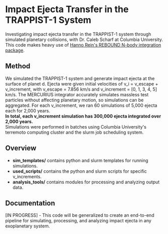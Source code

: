 # Impact Ejecta Transfer in the TRAPPIST-1 System
Investigating impact ejecta transfer in the TRAPPIST-1 system through simulated planetary collisions, with Dr. Caleb Scharf at Columbia University.  
This code makes heavy use of [Hanno Rein's REBOUND N-body integration package](https://github.com/hannorein/rebound). 

## Method
We simulated the TRAPPIST-1 system and generate impact ejecta at the surface of planet d. Ejecta were given initial velocities of v_i = v_escape + v_increment, with v_escape = 7.856 km/s and v_increment = [0, 1, 3, 4, 5] km/s. The MERCURIUS integrator accurately simulates massless test particles without affecting planetary motion, so simulations can be aggregated. For each v_increment, we ran 60 simulations of 5,000 ejecta each for 2,000 years.   
**In total, each v_increment simulation has 300,000 ejecta integrated over 2,000 years.**   
Simulations were performed in batches using Columbia University's terremoto computing cluster and the slurm job scheduling system.

## Overview
- **sim_templates/** contains python and slurm templates for running simulations.
- **used_scripts/** contains the python and slurm scripts for specific v_increments.
- **analysis_tools/** contains modules for processing and analyzing output data.

## Documentation
[IN PROGRESS] - This code will be generalized to create an end-to-end pipeline for simulating, processing, and analyzing impact ejecta in any exoplanetary system. 
